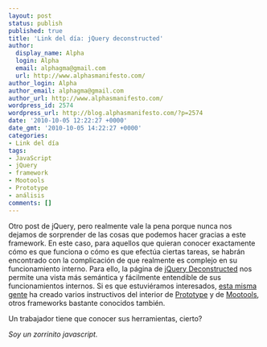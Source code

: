 ```yaml
---
layout: post
status: publish
published: true
title: 'Link del día: jQuery deconstructed'
author:
  display_name: Alpha
  login: Alpha
  email: alphagma@gmail.com
  url: http://www.alphasmanifesto.com/
author_login: Alpha
author_email: alphagma@gmail.com
author_url: http://www.alphasmanifesto.com/
wordpress_id: 2574
wordpress_url: http://blog.alphasmanifesto.com/?p=2574
date: '2010-10-05 12:22:27 +0000'
date_gmt: '2010-10-05 14:22:27 +0000'
categories:
- Link del día
tags:
- JavaScript
- jQuery
- framework
- Mootools
- Prototype
- análisis
comments: []
---
```


Otro post de jQuery, pero realmente vale la pena porque nunca nos dejamos de sorprender de las cosas que podemos hacer gracias a este framework. En este caso, para aquellos que quieran conocer exactamente cómo es que funciona o cómo es que efectúa ciertas tareas, se habrán encontrado con la complicación de que realmente es complejo en su funcionamiento interno. Para ello, la página de [jQuery Deconstructed](http://www.keyframesandcode.com/resources/javascript/deconstructed/jquery/) nos permite una vista más semántica y fácilmente entendible de sus funcionamientos internos. Si es que estuviéramos interesados, [esta misma gente](http://www.keyframesandcode.com/resources/javascript/deconstructed/) ha creado varios instructivos del interior de [Prototype](http://www.keyframesandcode.com/resources/javascript/deconstructed/prototype/) y de [Mootools](http://www.keyframesandcode.com/resources/javascript/deconstructed/mootools/), otros frameworks bastante conocidos también.

Un trabajador tiene que conocer sus herramientas, cierto?

_Soy un zorrinito javascript._

